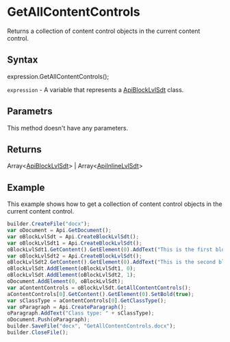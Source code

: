 # GetAllContentControls

Returns a collection of content control objects in the current content control.

## Syntax

expression.GetAllContentControls();

`expression` - A variable that represents a [ApiBlockLvlSdt](../ApiBlockLvlSdt.md) class.

## Parametrs

This method doesn't have any parameters.

## Returns

Array<[ApiBlockLvlSdt](../ApiBlockLvlSdt.md)> &#124; Array<[ApiInlineLvlSdt](../../ApiInlineLvlSdt/ApiInlineLvlSdt.md)>

## Example

This example shows how to get a collection of content control objects in the current content control.

```javascript
builder.CreateFile("docx");
var oDocument = Api.GetDocument();
var oBlockLvlSdt = Api.CreateBlockLvlSdt();
var oBlockLvlSdt1 = Api.CreateBlockLvlSdt();
oBlockLvlSdt1.GetContent().GetElement(0).AddText("This is the first block text content control.");
var oBlockLvlSdt2 = Api.CreateBlockLvlSdt();
oBlockLvlSdt2.GetContent().GetElement(0).AddText("This is the second block text content control.");
oBlockLvlSdt.AddElement(oBlockLvlSdt1, 0);
oBlockLvlSdt.AddElement(oBlockLvlSdt2, 1);
oDocument.AddElement(0, oBlockLvlSdt);
var aContentControls = oBlockLvlSdt.GetAllContentControls();
aContentControls[0].GetContent().GetElement(0).SetBold(true);
var sClassType = aContentControls[0].GetClassType();
var oParagraph = Api.CreateParagraph();
oParagraph.AddText("Class type: " + sClassType);
oDocument.Push(oParagraph);
builder.SaveFile("docx", "GetAllContentControls.docx");
builder.CloseFile();
```